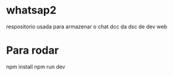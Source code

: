 # whatsap2
respositorio usada para armazenar o chat dcc da dsc de dev web
 
 # Para rodar
 npm install
 npm run dev
